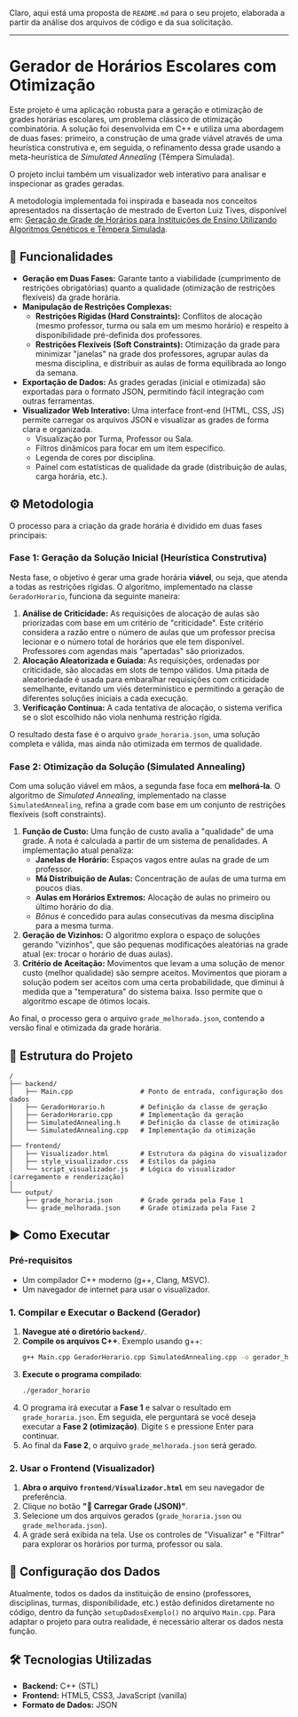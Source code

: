 Claro, aqui está uma proposta de `README.md` para o seu projeto, elaborada a partir da análise dos arquivos de código e da sua solicitação.

-----

# Gerador de Horários Escolares com Otimização

Este projeto é uma aplicação robusta para a geração e otimização de grades horárias escolares, um problema clássico de otimização combinatória. A solução foi desenvolvida em C++ e utiliza uma abordagem de duas fases: primeiro, a construção de uma grade viável através de uma heurística construtiva e, em seguida, o refinamento dessa grade usando a meta-heurística de *Simulated Annealing* (Têmpera Simulada).

O projeto inclui também um visualizador web interativo para analisar e inspecionar as grades geradas.

A metodologia implementada foi inspirada e baseada nos conceitos apresentados na dissertação de mestrado de Everton Luiz Tives, disponível em: [Geração de Grade de Horários para Instituições de Ensino Utilizando Algoritmos Genéticos e Têmpera Simulada](http://hdl.handle.net/10183/39522).

## 🚀 Funcionalidades

  * **Geração em Duas Fases:** Garante tanto a viabilidade (cumprimento de restrições obrigatórias) quanto a qualidade (otimização de restrições flexíveis) da grade horária.
  * **Manipulação de Restrições Complexas:**
      * **Restrições Rígidas (Hard Constraints):** Conflitos de alocação (mesmo professor, turma ou sala em um mesmo horário) e respeito à disponibilidade pré-definida dos professores.
      * **Restrições Flexíveis (Soft Constraints):** Otimização da grade para minimizar "janelas" na grade dos professores, agrupar aulas da mesma disciplina, e distribuir as aulas de forma equilibrada ao longo da semana.
  * **Exportação de Dados:** As grades geradas (inicial e otimizada) são exportadas para o formato JSON, permitindo fácil integração com outras ferramentas.
  * **Visualizador Web Interativo:** Uma interface front-end (HTML, CSS, JS) permite carregar os arquivos JSON e visualizar as grades de forma clara e organizada.
      * Visualização por Turma, Professor ou Sala.
      * Filtros dinâmicos para focar em um item específico.
      * Legenda de cores por disciplina.
      * Painel com estatísticas de qualidade da grade (distribuição de aulas, carga horária, etc.).

## ⚙️ Metodologia

O processo para a criação da grade horária é dividido em duas fases principais:

### Fase 1: Geração da Solução Inicial (Heurística Construtiva)

Nesta fase, o objetivo é gerar uma grade horária **viável**, ou seja, que atenda a todas as restrições rígidas. O algoritmo, implementado na classe `GeradorHorario`, funciona da seguinte maneira:

1.  **Análise de Criticidade:** As requisições de alocação de aulas são priorizadas com base em um critério de "criticidade". Este critério considera a razão entre o número de aulas que um professor precisa lecionar e o número total de horários que ele tem disponível. Professores com agendas mais "apertadas" são priorizados.
2.  **Alocação Aleatorizada e Guiada:** As requisições, ordenadas por criticidade, são alocadas em slots de tempo válidos. Uma pitada de aleatoriedade é usada para embaralhar requisições com criticidade semelhante, evitando um viés determinístico e permitindo a geração de diferentes soluções iniciais a cada execução.
3.  **Verificação Contínua:** A cada tentativa de alocação, o sistema verifica se o slot escolhido não viola nenhuma restrição rígida.

O resultado desta fase é o arquivo `grade_horaria.json`, uma solução completa e válida, mas ainda não otimizada em termos de qualidade.

### Fase 2: Otimização da Solução (Simulated Annealing)

Com uma solução viável em mãos, a segunda fase foca em **melhorá-la**. O algoritmo de *Simulated Annealing*, implementado na classe `SimulatedAnnealing`, refina a grade com base em um conjunto de restrições flexíveis (soft constraints).

1.  **Função de Custo:** Uma função de custo avalia a "qualidade" de uma grade. A nota é calculada a partir de um sistema de penalidades. A implementação atual penaliza:
      * **Janelas de Horário:** Espaços vagos entre aulas na grade de um professor.
      * **Má Distribuição de Aulas:** Concentração de aulas de uma turma em poucos dias.
      * **Aulas em Horários Extremos:** Alocação de aulas no primeiro ou último horário do dia.
      * *Bônus* é concedido para aulas consecutivas da mesma disciplina para a mesma turma.
2.  **Geração de Vizinhos:** O algoritmo explora o espaço de soluções gerando "vizinhos", que são pequenas modificações aleatórias na grade atual (ex: trocar o horário de duas aulas).
3.  **Critério de Aceitação:** Movimentos que levam a uma solução de menor custo (melhor qualidade) são sempre aceitos. Movimentos que pioram a solução podem ser aceitos com uma certa probabilidade, que diminui à medida que a "temperatura" do sistema baixa. Isso permite que o algoritmo escape de ótimos locais.

Ao final, o processo gera o arquivo `grade_melhorada.json`, contendo a versão final e otimizada da grade horária.

## 📂 Estrutura do Projeto

```
/
├── backend/
│   ├── Main.cpp                 # Ponto de entrada, configuração dos dados
│   ├── GeradorHorario.h         # Definição da classe de geração
│   ├── GeradorHorario.cpp       # Implementação da geração
│   ├── SimulatedAnnealing.h     # Definição da classe de otimização
│   └── SimulatedAnnealing.cpp   # Implementação da otimização
│
├── frontend/
│   ├── Visualizador.html        # Estrutura da página do visualizador
│   ├── style_visualizador.css   # Estilos da página
│   └── script_visualizador.js   # Lógica do visualizador (carregamento e renderização)
│
└── output/
    ├── grade_horaria.json       # Grade gerada pela Fase 1
    └── grade_melhorada.json     # Grade otimizada pela Fase 2
```

## ▶️ Como Executar

### Pré-requisitos

  * Um compilador C++ moderno (g++, Clang, MSVC).
  * Um navegador de internet para usar o visualizador.

### 1\. Compilar e Executar o Backend (Gerador)

1.  **Navegue até o diretório `backend/`**.
2.  **Compile os arquivos C++**. Exemplo usando g++:
    ```bash
    g++ Main.cpp GeradorHorario.cpp SimulatedAnnealing.cpp -o gerador_horario -std=c++17
    ```
3.  **Execute o programa compilado**:
    ```bash
    ./gerador_horario
    ```
4.  O programa irá executar a **Fase 1** e salvar o resultado em `grade_horaria.json`. Em seguida, ele perguntará se você deseja executar a **Fase 2 (otimização)**. Digite `S` e pressione Enter para continuar.
5.  Ao final da **Fase 2**, o arquivo `grade_melhorada.json` será gerado.

### 2\. Usar o Frontend (Visualizador)

1.  **Abra o arquivo `frontend/Visualizador.html`** em seu navegador de preferência.
2.  Clique no botão **"📁 Carregar Grade (JSON)"**.
3.  Selecione um dos arquivos gerados (`grade_horaria.json` ou `grade_melhorada.json`).
4.  A grade será exibida na tela. Use os controles de "Visualizar" e "Filtrar" para explorar os horários por turma, professor ou sala.

## 🔧 Configuração dos Dados

Atualmente, todos os dados da instituição de ensino (professores, disciplinas, turmas, disponibilidade, etc.) estão definidos diretamente no código, dentro da função `setupDadosExemplo()` no arquivo `Main.cpp`. Para adaptar o projeto para outra realidade, é necessário alterar os dados nesta função.

## 🛠️ Tecnologias Utilizadas

  * **Backend:** C++ (STL)
  * **Frontend:** HTML5, CSS3, JavaScript (vanilla)
  * **Formato de Dados:** JSON
